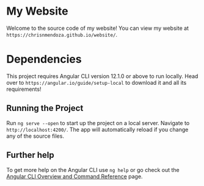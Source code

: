 # My Website

Welcome to the source code of my website! You can view my website at `https://chrisnmendoza.github.io/website/`.

# Dependencies

This project requires Angular CLI version 12.1.0 or above to run locally. Head over to `https://angular.io/guide/setup-local` to download it and all its requirements!

## Running the Project

Run `ng serve --open` to start up the project on a local server. Navigate to `http://localhost:4200/`. The app will automatically reload if you change any of the source files. 

## Further help

To get more help on the Angular CLI use `ng help` or go check out the [Angular CLI Overview and Command Reference](https://angular.io/cli) page.
